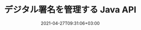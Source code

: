 ---
############################# Static ############################
layout: "product"
date: 2021-04-27T09:31:06+03:00
draft: false

product: "Signature"
product_tag: "signature"
platform: "Java"
platform_tag: "java"

############################# Head ############################
head_title: "Java デジタル署名 API、電子署名を PDF Word Excel 画像に追加"
head_description: "Java デジタル署名 API。 PDF、Microsoft Word、Excel スプレッドシート、PowerPoint プレゼンテーション、画像ドキュメント形式にデジタル署名するための電子署名ライブラリ。"

############################# Header ############################
title: "デジタル署名を管理する Java API"
description: "画像やデジタル ドキュメント ファイル形式に署名するための Java アプリケーションで、画像、QR コード、バーコード、メタデータ、テキスト、スタンプ タイプの電子署名を管理します。"
button:
    enable: true

############################# SubMenu ############################
submenu:
    enable: true
    
    left:
        img_alt: "GroupDocs.Signature for Java"
        image: "https://www.groupdocs.cloud/templates/groupdocs/images/product-logos/groupdocs-signature-java.png"
        product: "GroupDocs.Signature"
        platform: "Java"

    middle:
        button:
            # button loop
            - link: "#overview"
              text: "概要"

            # button loop
            - link: "#features"
              text: "特徴"

            # button loop
            - link: "#support"
              text: "サポート"

            # button loop
            - link: "https://products.groupdocs.app/signature"
              text: "ライブデモ"

            # button loop
            - link: "https://purchase.groupdocs.com/pricing/signature/java"
              text: "料金"

    right:
        link_download: "https://downloads.groupdocs.com/signature"
        link_learn: "https://docs.groupdocs.com/signature/java/"
        link_buy: "https://purchase.groupdocs.com"

############################# Overview ############################
overview:
    enable: true
    content: |
      GroupDocs.Signature for Java API を使用すると、電子署名機能を備えた Java アプリケーションを開発して、外部ソフトウェアをインストールすることなく、サポートされている形式のデジタル ドキュメントに署名することができます。画像、バーコード、QR コード、スタンプ、テキスト、光学式、メタデータなど、さまざまな種類の電子署名の操作と管理をサポートします。 Microsoft Office Word、PowerPoint プレゼンテーション、Excel スプレッドシート、画像、PDF ファイルなどのすべての電子ビジネス ドキュメントは、署名プロパティをカスタマイズすることでデジタル署名できます。要件に応じて、影、寸法、配置など。デジタル署名ライブラリはシンプルで軽量で、新規または既存の Java アプリケーションに簡単に統合できる 1 つの DLL ファイルで構成されています。  

      GroupDocs.Signature for Java API を使用すると、登録されているすべての証明書をシステムからロードしたり、簡易および高度な検索を使用して既存の署名を見つけたりすることができます。パスワードで保護されたドキュメントを操作するオプション、一般的な署名プロパティ (テキスト サイズ、不透明度、回転、検証、フォント プロパティ、色のオプション、ページ番号、幅、上、左など) の指定、およびさまざまな電子署名タイプの実装のサポートにより、信頼できるデジタル文書の電子署名管理ソリューション。  

      GroupDocs.Signature for Java は、すべての Java バージョンと互換性があり、Java ランタイムを実行できる一般的なオペレーティング システム (Windows、Linux、MacOS) をサポートします。
    tabs:
      enable: true
      
      ## TAB ONE ##
      tab_one:
        description: |
          これは、Java の GroupDocs.Signature 機能の概要です。
      
        right:
          enable: true
          icon: "fab fa-html5"
          title: "署名の種類"
          content: |
            * テキスト署名
            * 画像署名
            * デジタル署名
            * QRコード署名
            * バーコード署名
            * 印鑑署名
            * フォームフィールド署名
      
      ## TAB TWO ##
      tab_two:
        description: |
          Java 電子署名 API は、以下に示す [ドキュメント ファイル形式](https://docs.groupdocs.com/signature/java/supported-document-formats/) をサポートしています。

        left:
          enable: true
          table:
            # table loop
            - title: "Microsoft Office"
              content: |
                * **Word:** DOC, DOCX, DOCM, DOT, DOTX, DOTM, RTF, TXT
                * **Excel:** XLS, XLSX, XLSM, XLSB, XLTM, XLT, XLTM, XLTX, XLAM, SXC, SpreadsheetML
                * **PowerPoint:** PPT, PPTX, PPS, PPSX, PPSM, POT, POTM, POTX, PPTM

        right:
          enable: true
          table:
            # table loop
            - title: "Images & Other Formats"
              content: |
                * **画像**: JPG, BMP, PNG, TIFF, GIF, DCM, WEBP
                * **OpenDocument**: ODT, OTT, OTS, ODS, ODP, OTP, ODG
                * **Jpeg2000**: JP2, JPF, JPX, J2K, J2C, JPM
                * **メタファイル**: EMF, WMF, CMX
                * **ポータブル**: PDF
                * **スケーラブルなベクター グラフィックス**: CDR, SVG
                * **Adobe Photoshop**: PSD
                * **その他**: DJVU

      ## TAB THREE ##
      tab_three:
        description: |
          GroupDocs.Signature for Java は、次のオペレーティング システム、フレームワーク、およびパッケージ マネージャーをサポートしています。
        
        left:
          enable: true
          table:
            # table loop
            - icon: "fab fa-windows"
              title: "オペレーティングシステム"
              content: |
                * Microsoft Windows Desktop
                * Microsoft Windows Server
                * Linux
                * MacOS

            # table loop
            - icon: "fas fa-code"
              title: "サポートされているフレームワーク"
              content: |
                * Java 7 (1.7) and above

        right:
          enable: true
          table:
            # table loop
            - icon: "fas fa-cogs"
              title: "開発環境"
              content: |
                * NetBeans
                * IntelliJ IDEA
                * Eclipse
            # table loop
            - icon: "fas fa-tools"
              title: "ビルド自動化ツール"
              content: |
                * Maven

############################# Features ############################
features:
    enable: true
    title: "GroupDocs.Signature for Java 機能"

    feature:
      # feature loop
      - icon: "fas fa-copy"
        content: "サポートされているドキュメント形式からの電子署名の作成、読み取り、変更、非表示、および削除"

      # feature loop
      - icon: "fas fa-eye"
        content: "ストリーム、相対パスまたは絶対パスからの署名付きドキュメントへのアクセス"

      # feature loop
      - icon: "fas fa-bolt"
        content: "ドキュメント、スプレッドシート、プレゼンテーション、画像、PDF ファイルにテキスト署名を適用"
      
      # feature loop
      - icon: "fas fa-file-powerpoint"
        content: "テキスト署名を注釈、ステッカー、画像として PDF ファイルに追加 スタイルと色も設定"

      # feature loop
      - icon: "fas fa-code"
        content: "PDF ドキュメント、画像ファイルに署名し、異なるファイル形式で出力を取得"

      # feature loop
      - icon: "fas fa-cloud"
        content: "テキスト署名を透かしとして画像にデジタル署名し、電子署名に透明性、回転を追加"

      # feature loop
      - icon: "fas fa-remove-format"
        content: "証明書を検索し、デジタル証明書を使用して Microsoft Word、Excel、および PDF ドキュメントに署名する"

      # feature loop
      - icon: "fas fa-comment-slash"
        content: "ネイティブ テキストの透かしを使用してワード プロセッシング ドキュメント形式に署名する"

      # feature loop
      - icon: "fas fa-location-arrow"
        content: "QR コード、バーコードを使用して Word、スライド、セル、PDF、画像ファイルに署名する"

      # feature loop
      - icon: "fas fa-border-all"
        content: "サポートされているファイル形式を保護するためのスタンプ署名の構成と適用"

      # feature loop
      - icon: "fas fa-wrench"
        content: "ドキュメント、スプレッドシート、プレゼンテーション、画像、PDF ファイルへの画像署名の設定と割り当て"

      # feature loop
      - icon: "fas fa-columns"
        content: "ルック アンド フィール、余白、配置などの署名プロパティを構成します。"

      # feature loop
      - icon: "fas fa-file-word"
        content: "パスワードで保護されたドキュメントにデジタル署名を適用する"

      # feature loop
      - icon: "fas fa-envelope"
        content: "署名ハンドラーを使用して PDF ドキュメントのテキスト検証を実行する"

      # feature loop
      - icon: "fas fa-print"
        content: ".CER および .PFX 証明書コンテナーを使用した Word、Cell、PDF ドキュメントのデジタル検証"

      # feature loop
      - icon: "fas fa-file-archive"
        content: "PDF テキスト署名に異なる測定単位タイプ (例: ミリメートル、ピクセルなど) を指定する"

      # feature loop
      - icon: "fas fa-lock"
        content: "ファイルまたは URL からドキュメント情報を取得 - フォーム フィールドの署名を PDF ドキュメントに追加"

      # feature loop
      - icon: "fas fa-file-code"
        content: "カスタム データ オブジェクト、埋め込み VCard、電子メール、EPC、MeCard、またはイベント オブジェクトを QR コードに追加する"
      
      # feature loop
      - icon: "fas fa-fill-drip"
        content: "グラデーション、放射状、ソリッド、テクスチャ ブラシなど、さまざまなブラシ スタイルをシグネチャに適用"

      # feature loop
      - icon: "fas fa-file-excel"
        content: "FTP または Azure クラウド ストレージにあるドキュメントに署名する"

      # feature loop
      - icon: "fas fa-heading"
        content: "ドキュメント、スライド、画像、PDF ファイルの図形内のテキスト配置を設定する"

      # feature loop
      - icon: "fas fa-project-diagram"
        content: "PowerPoint プレゼンテーション ドキュメントの検索、検証、デジタル署名"

      # feature loop
      - icon: "fas fa-cube"
        content: "セル ドキュメント内のピクセルを使用して署名を配置し、印鑑の署名にテキストを配置します"

      # feature loop
      - icon: "fab fa-uncharted"
        content: "角が丸い長方形のスタンプ署名を実装する"

       # feature loop
      - icon: "fab fa-uncharted"
        content: "画像データ コンテンツでバーコードおよび QR コード署名を拡張"

       # feature loop
      - icon: "fab fa-uncharted"
        content: "署名および検索オプションの操作中に暗号化されたメタデータ署名を追加する"

       # feature loop
      - icon: "fab fa-uncharted"
        content: "Word、Excel、およびプレゼンテーション内のメタデータ シグネチャにカスタム オブジェクトを埋め込む"

    more_feature:
      # more_feature_loop
      - title: "電子署名を簡単に構成して適用"
        content: |
          GroupDocs.Signature for Java API を使用すると、サポートされているドキュメント形式に電子署名を構成および追加できます。以下は、テキスト署名を PDF ファイルに適用することがいかに簡単かを示すコード例です。

          ```java
          Signature signature = new Signature("sample.pdf");

          TextSignOptions options = new TextSignOptions("John Smith");
          // 署名の位置を設定する
          options.setLeft(100);
          options.setTop(100);
          
          // 署名長方形を設定
          options.setWidth(100);
          options.setHeight(30);

          // テキストの色とフォントを設定する
          options.setForeColor(Color.RED);
          SignatureFont signatureFont = new SignatureFont();
          signatureFont.setSize(12);
          signatureFont.setFamilyName("Comic Sans MS");
          options.setFont(signatureFont);
          options.setSignatureImplementation(TextSignatureImplementation.Sticker)

          // 文書をファイルに署名
          signature.sign("sample_signed.pdf", options);
          ```

      # more_feature_loop
      - title: "電子署名でサポートされているバーコード エンコーディング タイプ"
        content: |
          GroupDocs.Signature for Java API を使用すると、サポートされているファイル形式にバーコードおよび QR コードの署名を適用できます。 GroupDocs.Signature for Java は、ほとんどの要件に対応するために、幅広いバーコード エンコーディング タイプをサポートしています。サポートされているバーコード エンコーディング タイプには、Code 11、Code 128、Code 16K/32、Databar コード、GS1 Codeblock、ISBN、ISMN、ISSN、ITF16、Pdf147、EAN8、EAN13、EAN14、UPCA、UPCE、ITF14、Code39 標準、およびCode39 拡張。

          同様に、GroupDocs.Signature for Java API を使用すると、QR、Aztec、Data Matrix などの QR コード タイプを使用できます。サポートされている QR コードのエンコード タイプには、Aztec、DataMatrix、GS1 DataMatrix、および GS1 QR が含まれます。

      # more_feature_loop
      - title: "署名と証明書を検索"
        content: |
          GroupDocs.Signature for Java API を使用すると、ドキュメント、プレゼンテーション、スプレッドシート、画像、PDF ファイルで QR コードとバーコードの署名を検索し、検索結果を取得できます。また、QR コード署名で署名されたドキュメントからカスタム データ オブジェクトを検索したり、QR コードで署名されたドキュメントから標準 VCard および電子メール オブジェクトを検索したりすることもできます。 QR コード署名の暗号化テキストの検証や、PDF ドキュメント内のメタデータ署名の検索もサポートされています。 Words & Cells Documents のデジタル署名に追加の検索条件を適用します。  

          検索オプションは、Word ドキュメント、スライド、スプレッドシートのメタデータ署名にも利用でき、PDF ドキュメントにはフォーム フィールド検索を利用できます。

      # more_feature_loop
      - title: "電子署名のプロパティを構成する"
        content: |
          エンド ユーザーの UX を強化するために、GroupDocs.Signature for Java API は、非常に簡単に構成できる多くのプロパティを提供します。フォントと色のオプション (背景色、前景色、太字、斜体、下線、フォント ファミリー、フォント サイズなど)、背景と境界線のオプション (背景色、背景の透明度、境界線の色、境界線のダッシュ スタイル、境界線の太さ、境界透明度など)、署名マージン (左、上、幅、高さ、パディングなど)、画像署名領域と署名の配置の設定 (水平方向の配置、垂直方向の配置など)。

############################# Support ############################
support:
    enable: true

############################# Solutions ############################
solutions:
    enable: true
    title: "GroupDocs.Signature は、他の一般的な開発環境向けのドキュメント表示 API を提供します"

    solution:
        # solution loop
        - img_alt: "GroupDocs.Signature for .NET"
          image: "https://www.groupdocs.cloud/templates/groupdocs/images/product-logos/groupdocs-signature-net.png"
          product: "GroupDocs.Signature"
          platform: ".NET"
          link: "/signature/net/"

############################# Back to top ###############################
back_to_top:
  enable: true
---